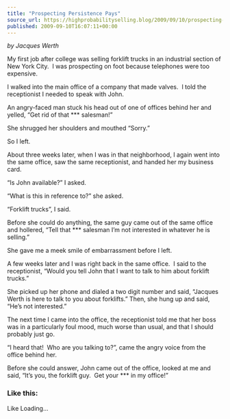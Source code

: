 ```yaml
---
title: "Prospecting Persistence Pays"
source_url: https://highprobabilityselling.blog/2009/09/10/prospecting-persistence-pays
published: 2009-09-10T16:07:11+00:00
---
```

*by Jacques Werth*


My first job after college was selling forklift trucks in an industrial section of New York City.  I was prospecting on foot because telephones were too expensive.



I walked into the main office of a company that made valves.  I told the receptionist I needed to speak with John.



An angry\-faced man stuck his head out of one of offices behind her and yelled, “Get rid of that \*\*\* salesman!”



She shrugged her shoulders and mouthed “Sorry.”



So I left.



About three weeks later, when I was in that neighborhood, I again went into the same office, saw the same receptionist, and handed her my business card.



“Is John available?” I asked.



“What is this in reference to?” she asked.



“Forklift trucks”, I said.



Before she could do anything, the same guy came out of the same office and hollered, “Tell that \*\*\* salesman I’m not interested in whatever he is selling.”



She gave me a meek smile of embarrassment before I left.



A few weeks later and I was right back in the same office.  I said to the receptionist, “Would you tell John that I want to talk to him about forklift trucks.”



She picked up her phone and dialed a two digit number and said, “Jacques Werth is here to talk to you about forklifts.” Then, she hung up and said, “He’s not interested.”



The next time I came into the office, the receptionist told me that her boss was in a particularly foul mood, much worse than usual, and that I should probably just go.



“I heard that!  Who are you talking to?”, came the angry voice from the office behind her.



Before she could answer, John came out of the office, looked at me and said, “It’s you, the forklift guy.  Get your \*\*\* in my office!”


### Like this:

Like Loading...

